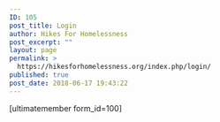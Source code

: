 ```yaml
---
ID: 105
post_title: Login
author: Hikes For Homelessness
post_excerpt: ""
layout: page
permalink: >
  https://hikesforhomelessness.org/index.php/login/
published: true
post_date: 2018-06-17 19:43:22
---
```

[ultimatemember form_id=100]